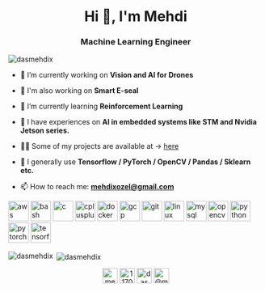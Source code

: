 <h1 align="center">Hi 👋, I'm Mehdi</h1>
<h3 align="center">Machine Learning Engineer</h3>

<p align="left"> <img src="https://komarev.com/ghpvc/?username=dasmehdix" alt="dasmehdix" /> </p>

- 🔭 I’m currently working on **Vision and AI for Drones**

- 🔭 I'm also working on **Smart E-seal**

- 🌱 I’m currently learning **Reinforcement Learning**

- 📝 I have experiences on **AI in embedded systems like STM and Nvidia Jetson series.**

- 👨‍💻 Some of my projects are available at -> [here](www.kaggle.com/dasmehdixtr)

- 💬 I generally use **Tensorflow / PyTorch / OpenCV / Pandas / Sklearn etc.**

- 📫 How to reach me: **mehdixozel@gmail.com**

<p align="left"><img src="https://devicons.github.io/devicon/devicon.git/icons/amazonwebservices/amazonwebservices-original-wordmark.svg" alt="aws" width="40" height="40"/> <img src="https://www.vectorlogo.zone/logos/gnu_bash/gnu_bash-icon.svg" alt="bash" width="40" height="40"/> <img src="https://devicons.github.io/devicon/devicon.git/icons/c/c-original.svg" alt="c" width="40" height="40"/> <img src="https://devicons.github.io/devicon/devicon.git/icons/cplusplus/cplusplus-original.svg" alt="cplusplus" width="40" height="40"/> <img src="https://devicons.github.io/devicon/devicon.git/icons/docker/docker-original-wordmark.svg" alt="docker" width="40" height="40"/> <img src="https://www.vectorlogo.zone/logos/google_cloud/google_cloud-icon.svg" alt="gcp" width="40" height="40"/> <img src="https://www.vectorlogo.zone/logos/git-scm/git-scm-icon.svg" alt="git" width="40" height="40"/> <img src="https://devicons.github.io/devicon/devicon.git/icons/linux/linux-original.svg" alt="linux" width="40" height="40"/> <img src="https://devicons.github.io/devicon/devicon.git/icons/mysql/mysql-original-wordmark.svg" alt="mysql" width="40" height="40"/> <img src="https://www.vectorlogo.zone/logos/opencv/opencv-icon.svg" alt="opencv" width="40" height="40"/> <img src="https://devicons.github.io/devicon/devicon.git/icons/python/python-original.svg" alt="python" width="40" height="40"/> <img src="https://www.vectorlogo.zone/logos/pytorch/pytorch-icon.svg" alt="pytorch" width="40" height="40"/> <img src="https://www.vectorlogo.zone/logos/tensorflow/tensorflow-icon.svg" alt="tensorflow" width="40" height="40"/></p><p><img align="left" src="https://github-readme-stats.vercel.app/api/top-langs/?username=dasmehdix&layout=compact&hide=html" alt="dasmehdix" /></p>

<p>&nbsp;<img align="center" src="https://github-readme-stats.vercel.app/api?username=dasmehdix&show_icons=true" alt="dasmehdix" /></p>

<p align="center">
<a href="https://linkedin.com/in/mehdi-%c3%b6zel-8b937a15a" target="blank"><img align="center" src="https://cdn.jsdelivr.net/npm/simple-icons@3.0.1/icons/linkedin.svg" alt="mehdi-%c3%b6zel-8b937a15a" height="30" width="30" /></a>
<a href="https://stackoverflow.com/users/11703546" target="blank"><img align="center" src="https://cdn.jsdelivr.net/npm/simple-icons@3.0.1/icons/stackoverflow.svg" alt="11703546" height="30" width="30" /></a>
<a href="https://kaggle.com/dasmehdixtr" target="blank"><img align="center" src="https://cdn.jsdelivr.net/npm/simple-icons@3.0.1/icons/kaggle.svg" alt="dasmehdixtr" height="30" width="30" /></a>
<a href="https://medium.com/@mehdixozel" target="blank"><img align="center" src="https://cdn.jsdelivr.net/npm/simple-icons@3.0.1/icons/medium.svg" alt="@mehdixozel" height="30" width="30" /></a>
</p>
